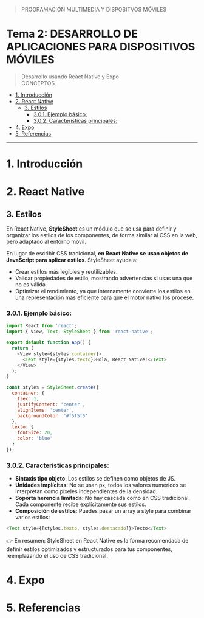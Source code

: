 > PROGRAMACIÓN MULTIMEDIA Y DISPOSITVOS MÓVILES

# Tema 2: DESARROLLO DE APLICACIONES PARA DISPOSITIVOS MÓVILES <!-- omit in toc -->
> Desarrollo usando React Native y Expo  
> CONCEPTOS



- [1. Introducción](#1-introducción)
- [2. React Native](#2-react-native)
  - [3. Estilos](#3-estilos)
    - [3.0.1. Ejemplo básico:](#301-ejemplo-básico)
    - [3.0.2. Características principales:](#302-características-principales)
- [4. Expo](#4-expo)
- [5. Referencias](#5-referencias)






---


# 1. Introducción


# 2. React Native



## 3. Estilos


En React Native, **StyleSheet** es un módulo que se usa para definir y organizar los estilos de los componentes, de forma similar al CSS en la web, pero adaptado al entorno móvil.

En lugar de escribir CSS tradicional, **en React Native se usan objetos de JavaScript para aplicar estilos**. StyleSheet ayuda a:

- Crear estilos más legibles y reutilizables.
- Validar propiedades de estilo, mostrando advertencias si usas una que no es válida.
- Optimizar el rendimiento, ya que internamente convierte los estilos en una representación más eficiente para que el motor nativo los procese.

### 3.0.1. Ejemplo básico:

```js
import React from 'react';
import { View, Text, StyleSheet } from 'react-native';

export default function App() {
  return (
    <View style={styles.container}>
      <Text style={styles.texto}>Hola, React Native!</Text>
    </View>
  );
}

const styles = StyleSheet.create({
  container: {
    flex: 1, 
    justifyContent: 'center', 
    alignItems: 'center', 
    backgroundColor: '#f5f5f5'
  },
  texto: {
    fontSize: 20, 
    color: 'blue'
  }
});
```

### 3.0.2. Características principales:

- **Sintaxis tipo objeto**: Los estilos se definen como objetos de JS.
- **Unidades implícitas**: No se usan px, todos los valores numéricos se interpretan como píxeles independientes de la densidad.
- **Soporta herencia limitada**: No hay cascada como en CSS tradicional. Cada componente recibe explícitamente sus estilos.
- **Composición de estilos**: Puedes pasar un array a style para combinar varios estilos:


```js
<Text style={[styles.texto, styles.destacado]}>Texto</Text>
```

👉 En resumen: StyleSheet en React Native es la forma recomendada de definir estilos optimizados y estructurados para tus componentes, reemplazando el uso de CSS tradicional.






# 4. Expo





# 5. Referencias


